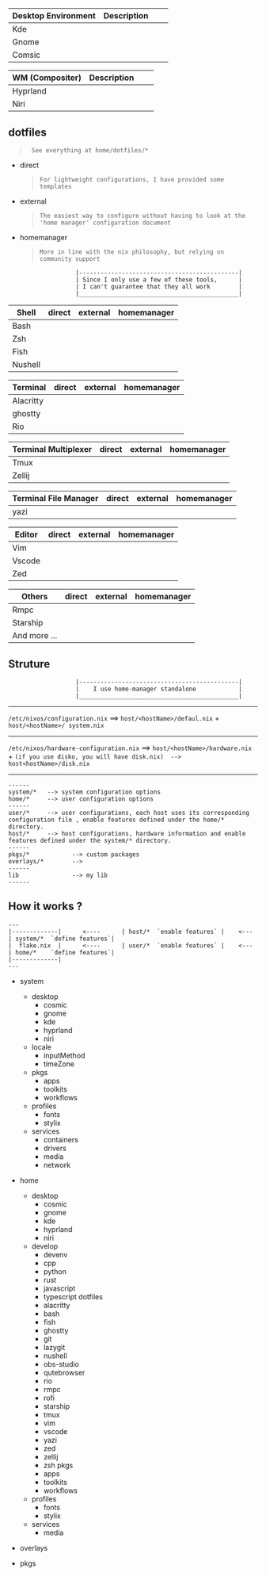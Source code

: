 ##
| Desktop  Environment  |  Description                |                       |                             |
|-----------------------|-----------------------------|-----------------------|-----------------------------|
| Kde                   |                             |                       |                             |
| Gnome                 |                             |                       |                             |
| Comsic                |                             |                       |                             |

| WM (Compositer)       |  Description                |                       |                             |
|-----------------------|-----------------------------|-----------------------|-----------------------------|
| Hyprland              |                             |                       |                             |
| Niri                  |                             |                       |                             |

## dotfiles
> ` See everything at home/dotfiles/*`
- direct
  > `For lightweight configurations, I have provided some templates`
- external
  > `The easiest way to configure without having to look at the 'home manager' configuration document`
- homemanager
  > `More in line with the nix philosophy, but relying on community support`

```
                   |---------------------------------------------|
                   | Since I only use a few of these tools,      |
                   | I can't guarantee that they all work        |
                   |_____________________________________________|
```

| Shell                 | direct                      | external              | homemanager                 |
|-----------------------|-----------------------------|-----------------------|-----------------------------|
| Bash                  |                             |                       |                             |
| Zsh                   |                             |                       |                             |
| Fish                  |                             |                       |                             |
| Nushell               |                             |                       |                             |

| Terminal              | direct                      | external              | homemanager                 |
|-----------------------|-----------------------------|-----------------------|-----------------------------|
| Alacritty             |                             |                       |                             |
| ghostty               |                             |                       |                             |
| Rio                   |                             |                       |                             |

| Terminal Multiplexer  | direct                      | external              | homemanager                 |
|-----------------------|-----------------------------|-----------------------|-----------------------------|
| Tmux                  |                             |                       |                             |
| Zellij                |                             |                       |                             |

| Terminal File Manager | direct                      | external              | homemanager                 |
|-----------------------|-----------------------------|-----------------------|-----------------------------|
| yazi                  |                             |                       |                             |

| Editor                | direct                      | external              | homemanager                 |
|-----------------------|-----------------------------|-----------------------|-----------------------------|
| Vim                   |                             |                       |                             |
| Vscode                |                             |                       |                             |
| Zed                   |                             |                       |                             |

| Others                | direct                      | external              | homemanager                 |
|-----------------------|-----------------------------|-----------------------|-----------------------------|
| Rmpc                  |                             |                       |                             |
| Starship              |                             |                       |                             |
| And more ...          |                             |                       |                             |

## Struture

```
                   |---------------------------------------------|
                   |    I use home-manager standalone            |
                   |_____________________________________________|
```
---
`/etc/nixos/configuration.nix`   ==>  `host/<hostName>/defaul.nix`  +  `host/<hostName>/ system.nix`

---
`/etc/nixos/hardware-configuration.nix`  ==>  `host/<hostName>/hardware.nix`  +  `(if you use disko, you will have disk.nix)  -->  host<hostName>/disk.nix`

---
```
------
system/*   --> system configuration options
home/*     --> user configuration options
------
user/*     --> user configurations, each host uses its corresponding configuration file , enable features defined under the home/* directory.
host/*     --> host configurations, hardware information and enable features defined under the system/* directory.
------
pkgs/*            --> custom packages
overlays/*        -->
------
lib               --> my lib
------
```
## How it works ?
```
---
|-------------|      <----      | host/*  `enable features` |    <---       | system/*  `define features`|
|  flake.nix  |      <----      | user/*  `enable features` |    <---       | home/*    `define features`|
|-------------|
---
```

- system
  - desktop
    - cosmic
    - gnome
    - kde
    - hyprland
    - niri
  - locale
    - inputMethod
    - timeZone
  - pkgs
    - apps
    - toolkits
    - workflows
  - profiles
    - fonts
    - stylix
  - services
    - containers
    - drivers
    - media
    - network
- home
  - desktop
    - cosmic
    - gnome
    - kde
    - hyprland
    - niri
  - develop
    - devenv
    - cpp
    - python
    - rust
    - javascript
    - typescript
  dotfiles
    - alacritty
    - bash
    - fish
    - ghostty
    - git
    - lazygit
    - nushell
    - obs-studio
    - qutebrowser
    - rio
    - rmpc
    - rofi
    - starship
    - tmux
    - vim
    - vscode
    - yazi
    - zed
    - zellij
    - zsh
  pkgs
    - apps
    - toolkits
    - workflows
  - profiles
    - fonts
    - stylix
  - services
    - media
- overlays

- pkgs
```
